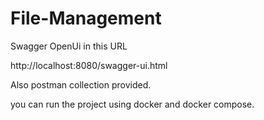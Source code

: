 # File-Management

Swagger OpenUi in this URL 

http://localhost:8080/swagger-ui.html

Also postman collection provided.

you can run the project using docker and docker compose.
